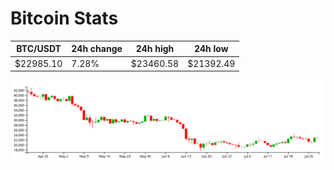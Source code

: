 # Bitcoin Stats

BTC/USDT|24h change|24h high|24h low|
|---|---|---|---|
|$22985.10|7.28%|$23460.58|$21392.49|

<img src="./chart.svg">

